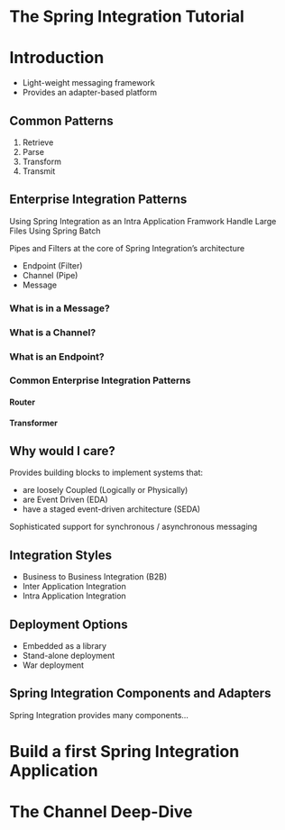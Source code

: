 The Spring Integration Tutorial
===============================

# Introduction

* Light-weight messaging framework
* Provides an adapter-based platform

## Common Patterns

1. Retrieve
2. Parse
3. Transform
4. Transmit

## Enterprise Integration Patterns

Using Spring Integration as an Intra Application Framwork
Handle Large Files Using Spring Batch

Pipes and Filters at the core of Spring Integration’s architecture

* Endpoint (Filter)
* Channel (Pipe)
* Message

### What is in a Message?
### What is a Channel?
### What is an Endpoint?

### Common Enterprise Integration Patterns

#### Router
#### Transformer

## Why would I care?

Provides building blocks to implement systems that:

* are loosely Coupled (Logically or Physically)
* are Event Driven (EDA)
* have a staged event-driven architecture (SEDA)

Sophisticated support for synchronous / asynchronous messaging

## Integration Styles

* Business to Business Integration (B2B)
* Inter Application Integration
* Intra Application Integration

## Deployment Options

* Embedded as a library
* Stand-alone deployment
* War deployment

## Spring Integration Components and Adapters

Spring Integration provides many components...

# Build a first Spring Integration Application



# The Channel Deep-Dive





